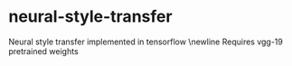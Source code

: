 # neural-style-transfer
Neural style transfer implemented in tensorflow \newline
Requires vgg-19 pretrained weights
